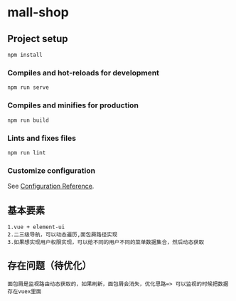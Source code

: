 # mall-shop

## Project setup
```
npm install
```

### Compiles and hot-reloads for development
```
npm run serve
```

### Compiles and minifies for production
```
npm run build
```

### Lints and fixes files
```
npm run lint
```

### Customize configuration
See [Configuration Reference](https://cli.vuejs.org/config/).



## 基本要素
    1.vue + element-ui
    2.二三级导航，可以动态遍历,面包屑路径实现
    3.如果想实现用户权限实现，可以给不同的用户不同的菜单数据集合，然后动态获取

## 存在问题（待优化）
    面包屑是监视路由动态获取的，如果刷新，面包屑会消失，优化思路=> 可以监视的时候把数据存在vuex里面
   



